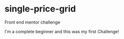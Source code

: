 # single-price-grid
Front end mentor challenge

I'm a complete beginner and this was my first Challenge!
